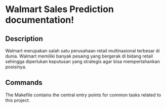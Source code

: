 # Walmart Sales Prediction documentation!

## Description

Walmart merupakan salah satu perusahaan retail multinasional terbesar di dunia. Walmart memiliki banyak pesaing yang bergerak di bidang retail sehingga diperlukan keputusan yang strategis agar bisa mempertahankan posisinya.

## Commands

The Makefile contains the central entry points for common tasks related to this project.


